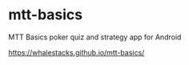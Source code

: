 # mtt-basics
MTT Basics poker quiz and strategy app for Android

https://whalestacks.github.io/mtt-basics/


